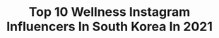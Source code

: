 ---
title: Top 10 Wellness Instagram Influencers In South Korea In 2021
description: >-
  Find top wellness Instagram influencers in South Korea in 2021. Most popular hashtags: #ifbbpro #seoul #repost.
platform: Instagram
hits: 8
text_top: See the top-rated Instagram profiles on inBeat.
text_bottom: Our search engine aggregates 8 Instagram influencers like this in South Korea for you to work with.
profiles:
  - username: "ifbb_pro_kimjunho"
    fullname: >-
      보디빌더 김준호
    bio: >-
      IFBB PRO CERTIFICATIE MASTER TRAINER NEWTECH WELLNESS SPONSORED ATHLETE ♦️Click on the link below for a 15% lifetime discount code on Believe Nature's
    location: "South Korea"
    followers: 56316
    engagement: 223
    commentsToLikes: 0.022732
    id: ck8sx3dvpg2tz0j78uk9kj54l
    verified: false
    hashtags: "#1k, #event, #repost, #ifbbpro"
  - username: "thaisgenaroo"
    fullname: >-
      GENARO 제나로
    bio: >-
      Youtuber 📹 From São Paulo 🇧🇷 Currently in Seoul 🇰🇷 ⬇️ EU TENHO UM SITE ⬇️
    location: "South Korea"
    followers: 139296
    engagement: 458
    commentsToLikes: 0.011681
    id: ck14gti8o6y7u0i19noacm1oo
    verified: false
    hashtags: "#cleangangwon, #wellnessgangwon, #safegangwon, #yangyangforeigntaxi"
  - username: "nazbiike_m"
    fullname: >-
      Nazbiike 비케의 일기📝
    bio: >-
      ▪️Ломаю стереотипы о хиджабе✨ ▪️4 года в Корее🖇 ▪️Проверенная косметика @avoyoung.kg 🇰🇷 💜문의/협찬 DM📩 Навигация по блогу #biike_навигация
    location: "South Korea"
    followers: 32030
    engagement: 407
    commentsToLikes: 0.030788
    id: ckf5uroegm1ir0j23coxmdsiq
    verified: false
    hashtags: "#korea, #biike, #ootd, #seoul"
  - username: "milain94"
    fullname: >-
      Виктория Милейн /Южная Корея
    bio: >-
      ➖ Чёрный пояс по корейскому💪 ➖ Бюджетные путешествия по Корее 🇰🇷 ➖ Повседневные диалоги с корейцами😋 Навигация #милейн_навигация мои другие аккаунты⬇️
    location: "South Korea"
    followers: 17044
    engagement: 814
    commentsToLikes: 0.022261
    id: ck139jr22lng40i19hqywdk2w
    verified: false
    hashtags: "#fascylab, #drjart, #wellnesskorea, #wellnesstourismsupporters"
  - username: "lemon.vibe"
    fullname: >-
      열정감성·철인꿈나무🌳
    bio: >-
      세상은 우리랑 함께 사는것💪🏻🌏 Go green🌱 _ 46:26 3:57:03 100K #러닝레몬 <동아일보> #영러너어워드🏅 <월간산> #산요가🍋 BAC 19/100 _ #산요레 #요가레몬 #기부레몬 contactlessYoga 120%즐겨벌여! 📺
    location: "South Korea"
    followers: 19828
    engagement: 299
    commentsToLikes: 0.042426
    id: ck6uidsf6ehy10j71jxshguv9
    verified: false
    hashtags: "#2020, #livesweat, #running, #pocarisweat"
  - username: "sungmo_nit"
    fullname: >-
      문성모프로
    bio: >-
      🔸️kpga투어프로🏌️‍♂️ 🔸️TPI Level 1 🔹️스릭슨 광고모델 🔹️스릭슨 의류모델 1:1개인레슨 /필드레슨 / 숏게임레슨 🔴🔴레슨문의🔴🔴 ⬇️⬇️⬇️⬇️⬇️⬇️⬇️
    location: "South Korea"
    followers: 45520
    engagement: 269
    commentsToLikes: 0.018351
    id: ck8t8zn8dmex90j78n57o3zkx
    verified: false
    hashtags: ""
  - username: "physique.class_thefit"
    fullname: >-
      🇰🇷IFBB Physique Pro 🌏 최봉석
    bio: >-
      📍프로짐 강남구청점 / 방학점 2018 IFBB - Japan Pro Qualify Champion🏆 2019 IFBB - Japan Pro Show Champion🏆 📌sponsor @opledotcom / 오플닷컴 / Natureware Inc. 유튜브 ⬇️
    location: "South Korea"
    followers: 67159
    engagement: 204
    commentsToLikes: 0.011334
    id: ck5btbuaxfop00i11qw4jwfym
    verified: false
    hashtags: "#ifbb, #phusique, #repost, #mrolympia"
  - username: "bigbadwolfsf"
    fullname: >-
      𝕭𝖎𝖌 𝕭𝖆𝖉 𝖂𝖔𝖑𝖋 𝖘𝖋
    bio: >-
      FIRST GEN KOREAN-AMERICAN CHEF. 🇰🇷 📍SF, CA. FEMINIST @bigbadqueens . 먹깨비 CANNABIS ADVOCATE 💚 *NFS / 21+ Next event: TBD
    location: "South Korea"
    followers: 7579
    engagement: 495
    commentsToLikes: 0.116161
    id: ck5pw78z0lg110i11xf5ptj9i
    verified: false
    hashtags: "#socialdistancing, #mukbang, #challengeaccepted, #shinramen"
---